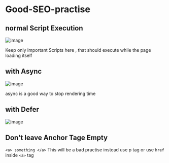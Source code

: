 # Good-SEO-practise

## normal Script Execution

![image](https://user-images.githubusercontent.com/40886278/168419722-5699e1b2-ffab-4212-bc99-2e98a1f27b7a.png)

Keep only important Scripts here , that should execute while the page loading itself

## with Async 

![image](https://user-images.githubusercontent.com/40886278/168419751-439390b8-44f6-46cd-a9d0-78ad30c68d86.png)

async is a good way to stop rendering time 
## with Defer

![image](https://user-images.githubusercontent.com/40886278/168419779-1e8f774a-2ecf-4fec-831a-4ea1a51505e8.png)


## Don't leave Anchor Tage Empty
`<a> something </a>`
This will be a bad practise instead use p tag or use `href` inside `<a>` tag

